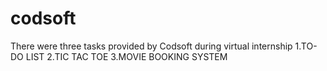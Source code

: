 # codsoft
There were three tasks provided by Codsoft during virtual internship
1.TO-DO LIST
2.TIC TAC TOE 
3.MOVIE BOOKING SYSTEM
